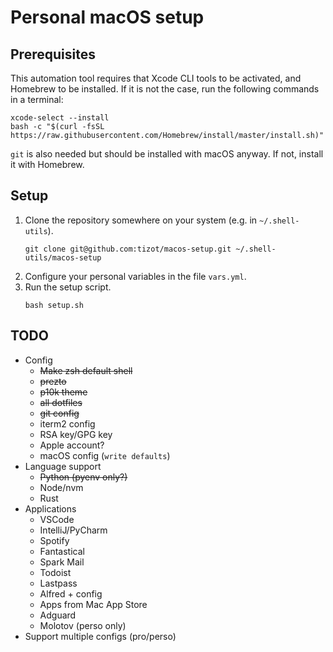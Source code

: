 # Personal macOS setup

## Prerequisites

This automation tool requires that Xcode CLI tools to be activated, and Homebrew to be installed.
If it is not the case, run the following commands in a terminal:
```shell
xcode-select --install
bash -c "$(curl -fsSL https://raw.githubusercontent.com/Homebrew/install/master/install.sh)"
```

`git` is also needed but should be installed with macOS anyway. If not, install it with Homebrew.

## Setup

1. Clone the repository somewhere on your system (e.g. in `~/.shell-utils`).
   ```shell
   git clone git@github.com:tizot/macos-setup.git ~/.shell-utils/macos-setup
   ```
1. Configure your personal variables in the file `vars.yml`.
1. Run the setup script.
   ```shell
   bash setup.sh
   ```

## TODO

- Config
    - ~~Make zsh default shell~~
    - ~~prezto~~
    - ~~p10k theme~~
    - ~~all dotfiles~~
    - ~~git config~~
    - iterm2 config
    - RSA key/GPG key
    - Apple account?
    - macOS config (`write defaults`)
- Language support
    - ~~Python (pyenv only?)~~
    - Node/nvm
    - Rust
- Applications
    - VSCode
    - IntelliJ/PyCharm
    - Spotify
    - Fantastical
    - Spark Mail
    - Todoist
    - Lastpass
    - Alfred + config
    - Apps from Mac App Store
    - Adguard
    - Molotov (perso only)
- Support multiple configs (pro/perso)

